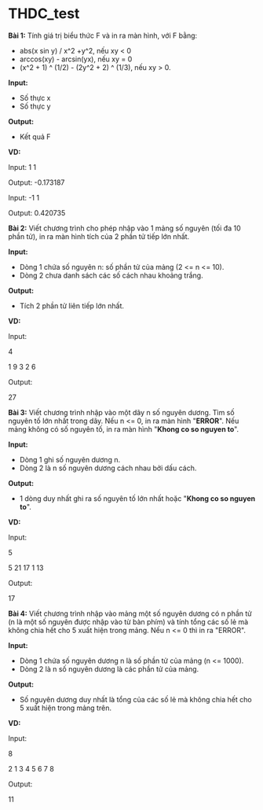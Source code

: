 # THDC_test

**Bài 1:** Tính giá trị biểu thức F và in ra màn hình, với F bằng: 
- abs(x sin y) / x^2 +y^2, nếu xy < 0
- arccos(xy) - arcsin(yx), nếu xy = 0
- (x^2 + 1) ^ (1/2) - (2y^2 + 2) ^ (1/3), nếu xy > 0.

**Input:**
- Số thực x
- Số thực y

**Output:**
- Kết quả F

**VD:**

Input: 1 1

Output: -0.173187

Input: -1 1

Output: 0.420735

**Bài 2:** Viết chương trình cho phép nhập vào 1 mảng số nguyên (tối đa 10 phần tử), in ra màn hình tích của 2 phần tử tiếp lớn nhất.

**Input:**
- Dòng 1 chứa số nguyên n: số phần tử của mảng (2 <= n <= 10).
- Dòng 2 chưa danh sách các số cách nhau khoảng trắng.

**Output:**
- Tích 2 phần tử liên tiếp lớn nhất.

**VD:**

Input:

4

1 9 3 2 6

Output:

27

**Bài 3:** Viết chương trình nhập vào một dãy n số nguyên dương. Tìm số nguyên tố lớn nhất trong dãy. Nếu n <= 0, in ra màn hình "**ERROR**". Nếu mảng không có số nguyên tố, in ra màn hình "**Khong co so nguyen to**".

**Input:**
- Dòng 1 ghi số nguyên dương n.
- Dòng 2 là n số nguyên dương cách nhau bởi dấu cách.

**Output:** 
- 1 dòng duy nhất ghi ra số nguyên tố lớn nhất hoặc "**Khong co so nguyen to**".

**VD:**

Input: 

5

5 21 17 1 13

Output: 

17

**Bài 4:** Viết chương trình nhập vào mảng một số nguyên dương có n phần tử (n là một số nguyên được nhập vào từ bàn phím) và tính tổng các số lẻ mà không chia hết cho 5 xuất hiện trong mảng. Nếu n <= 0 thì in ra "ERROR".

**Input:**
- Dòng 1 chứa số nguyên dương n là số phần tử của mảng (n <= 1000).
- Dòng 2 là n số nguyên dương là các phần tử của mảng.

**Output:** 
- Số nguyên dương duy nhất là tổng của các số lẻ mà không chia hết cho 5 xuất hiện trong mảng trên.


**VD:**

Input: 

8

2 1 3 4 5 6 7 8 

Output: 

11


